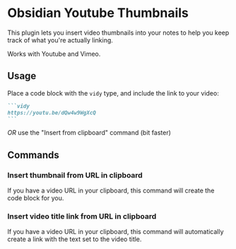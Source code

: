 
# Obsidian Youtube Thumbnails
This plugin lets you insert video thumbnails into your notes to help you keep track of what you're actually linking.

Works with Youtube and Vimeo.

## Usage
Place a code block with the `vidy` type, and include the link to your video:
````markdown
```vidy
https://youtu.be/dQw4w9WgXcQ
```
````
*OR* use the "Insert from clipboard" command (bit faster)
## Commands
### Insert thumbnail from URL in clipboard
If you have a video URL in your clipboard, this command will create the code block for you.

### Insert video title link from URL in clipboard
If you have a video URL in your clipboard, this command will automatically create a link with the text set to the video title.

